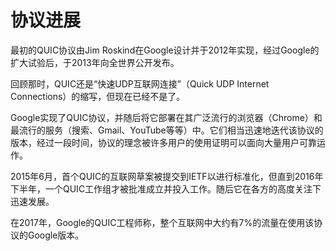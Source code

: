 # 协议进展

最初的QUIC协议由Jim Roskind在Google设计并于2012年实现，经过Google的扩大试验后，于2013年向全世界公开发布。

回顾那时，QUIC还是“快速UDP互联网连接”（Quick UDP Internet Connections）的缩写，但现在已经不是了。

Google实现了QUIC协议，并随后将它部署在其广泛流行的浏览器（Chrome）和最流行的服务（搜索、Gmail、YouTube等等）中。它们相当迅速地迭代该协议的版本，经过一段时间，协议的理念被许多用户的使用证明可以面向大量用户可靠运作。

2015年6月，首个QUIC的互联网草案被提交到IETF以进行标准化，但直到2016年下半年，一个QUIC工作组才被批准成立并投入工作。随后它在各方的高度关注下迅速发展。

在2017年，Google的QUIC工程师称，整个互联网中大约有7%的流量在使用该协议的Google版本。
